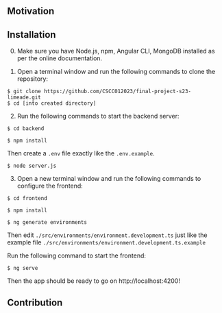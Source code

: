 ## Motivation

## Installation

0. Make sure you have Node.js, npm, Angular CLI, MongoDB installed as per the online documentation.

1. Open a terminal window and run the following commands to clone the repository:

```shell
$ git clone https://github.com/CSCC012023/final-project-s23-limeade.git  
$ cd [into created directory]
```
 
2. Run the following commands to start the backend server:

```shell
$ cd backend

$ npm install
```

Then create a `.env` file exactly like the `.env.example`.

```shell
$ node server.js
```

3. Open a new terminal window and run the following commands to configure the frontend:

```shell
$ cd frontend

$ npm install

$ ng generate environments
```

Then edit `./src/environments/environment.development.ts` just like the example file `./src/environments/environment.development.ts.example` 

Run the following command to start the frontend:

```shell
$ ng serve       
```

Then the app should be ready to go on http://localhost:4200!

## Contribution
